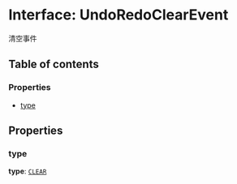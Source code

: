 # Interface: UndoRedoClearEvent

清空事件

## Table of contents

### Properties

* [type](/en/auto-docs/free-layout-editor/interfaces/UndoRedoClearEvent.md#type)

## Properties

### type

**type**: [`CLEAR`](/en/auto-docs/free-layout-editor/enums/UndoRedoChangeType.md#clear)
